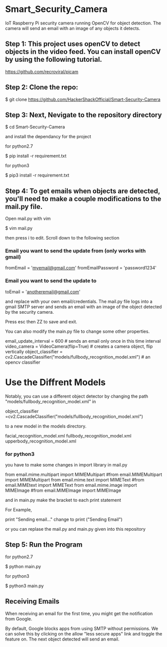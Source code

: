 # Smart_Security_Camera
IoT Raspberry Pi security camera running OpenCV for object detection. The camera will send an email with an image of any objects it detects.

## Step 1: This project uses openCV to detect objects in the video feed. You can install openCV by using the following tutorial.

  https://github.com/recroviral/picam

## Step 2: Clone the repo:

  $ git clone https://github.com/HackerShackOfficial/Smart-Security-Camera

## Step 3: Next, Nevigate to the repository directory

  $ cd Smart-Security-Camera

and install the dependancy for the project

for python2.7

  $ pip install -r requirement.txt

for python3

  $ pip3 install -r requirement.txt

## Step 4: To get emails when objects are detected, you'll need to make a couple modifications to the mail.py file.

Open mail.py with vim 

  $ vim mail.py 

then press i to edit. Scroll down to the following section

### Email you want to send the update from (only works with gmail)
fromEmail = 'myemail@gmail.com'
fromEmailPassword = 'password1234'
### Email you want to send the update to
toEmail = 'anotheremail@gmail.com'

and replace with your own email/credentials. The mail.py file logs into a gmail SMTP server and sends an email with an image of the object detected by the security camera.

Press esc then ZZ to save and exit.

You can also modify the main.py file to change some other properties.

email_update_interval = 600 # sends an email only once in this time interval
video_camera = VideoCamera(flip=True) # creates a camera object, flip vertically
object_classifier = cv2.CascadeClassifier("models/fullbody_recognition_model.xml") # an opencv classifier

# Use the Diffrent Models
Notably, you can use a different object detector by changing the path "models/fullbody_recognition_model.xml" in 

object_classifier =cv2.CascadeClassifier("models/fullbody_recognition_model.xml")

to a new model in the models directory.

facial_recognition_model.xml
fullbody_recognition_model.xml
upperbody_recognition_model.xml

### for python3 

you have to make some changes in import library in mail.py

from email.mime.multipart import MIMEMultipart    #from email.MIMEMultipart import MIMEMultipart
from email.mime.text import MIMEText              #from email.MIMEtext import MIMEText
from email.mime.image import MIMEImage            #from email.MIMEImage import MIMEImage

and in main.py make the bracket to each print statement

For Example,

print "Sending email..."     change to     print ("Sending Email")

or you can replase the mail.py and main.py given into this repository

## Step 5: Run the Program

for python2.7

  $ python main.py

for python3

  $ python3 main.py


## Receiving Emails

When receiving an email for the first time, you might get the notification from Google.

By default, Google blocks apps from using SMTP without permissions. We can solve this by clicking on the allow "less secure apps" link and toggle the feature on. The next object detected will send an email.

